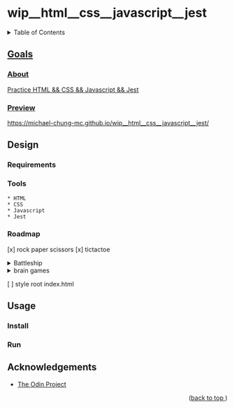 # wip__html__css__javascript__jest
<a name="readme-top"></a>
<details>
    <summary>Table of Contents</summary>
    <ol>
        <li><a href="#goals">Goals</a>
            <ul>
                <li><a href="#about">About</li>
                <li><a href="#preview">Preview</li>
            </ul>
        </li>
        <li><a href="#design">Design</li>
          <ul>
            <li><a href="#requirements">Tools</li>
            <li><a href="#tools">Tools</li>
            <li><a href="#roadmap">Roadmap</li>
          </ul>
        </li>
        <li><a href="#usage">Usage</a>
            <ul>
                <li><a href="#install">Install</li>
                <li><a href="#run">Run</li>
            </ul>
        </li>
        <li><a href="#acknowledgements">Acknowledgements</li>
    </ol>
</details>

## Goals
### About
Practice HTML && CSS && Javascript && Jest
### Preview
https://michael-chung-mc.github.io/wip__html__css__javascript__jest/
## Design
### Requirements
### Tools
    * HTML
    * CSS
    * Javascript
    * Jest
### Roadmap
[x] rock paper scissors
[x] tictactoe
<details>
<summary>Battleship</summary>

- [ ] Battleship
    - [x] Ship factory function.
        - [x] length, health, sunk
        - [x] hit() = health-=1
        - [x] isSunk()
    - [x] Gameboard
        - [x]ship placement
        - [x] receiveAttack(coordinates) either hits a ship or misses the shot
        - [x] keep track of missed attacks so they can display them properly
        - [x] report whether or not all of their ships have been sunk
    - [X] Player.
        - [X] can take turns playing the game by attacking opposing Gameboard
        - [X] simple ai makes random plays but avoids hitting the same spot twice
    - [X] User Interface = DOM interaction
    - [ ] Create the main game loop
        - [X] The game loop should set up a new game by creating Players and Gameboards. For now just populate each Gameboard with predetermined coordinates. You can implement a system for allowing players to place their ships later.
        - [ ] We’ll leave the HTML implementation up to you for now, but you should display both the player’s boards and render them using information from the Gameboard class.
            - [ ] You need methods to render the gameboards and to take user input for attacking. For attacks, let the user click on a coordinate in the enemy Gameboard.
        - [ ] The game loop should step through the game turn by turn using only methods from other objects. If at any point you are tempted to write a new function inside the game loop, step back and figure out which class or module that function should belong to.
        - [ ] Create conditions so that the game ends once one player’s ships have all been sunk. This function is appropriate for the Game module.
    - [ ] Finish it up
        - [ ] There are several options available for letting users place their ships. You can let them type coordinates for each ship, or investigate implementing drag and drop.
        - [ ] You can polish the intelligence of the computer player by having it try adjacent slots after getting a ‘hit’.
        - [ ] Optionally, create a 2 player option that lets users take turns by passing the device back and forth. If you’re going to go this route, make sure the game is playable on a mobile screen and implement a ‘pass device’ screen so that players don’t see each others boards!
</details>

<details>
<summary>brain games</summary>

- [x] arithmetic speed drill mvp
    - [x] addition questions
    - [x] subtraction questions
    - [x] multiplication questions
    - [x] division questions
    - [x] decimal place arithmetic
    - [x] fractional multiplication
    - [x] fractional division
    - [ ] timer
    - [ ] history tracking of questions & times to gauge ability
- [ ] memory card game mvp
    - [ ] display cards
    - [ ] track score
    - [ ] track best score
- [ ] database storage
- [ ] analyze of results to offer insight for growth

</details>

[ ] style root index.html
## Usage
### Install
### Run
## Acknowledgements
* [The Odin Project](https://www.theodinproject.com/)
<p align="right">(<a href="#readme-top">back to top </a>)</p>
